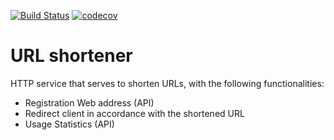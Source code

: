 [![Build Status](https://travis-ci.org/NatAndr/UrlShortener.svg?branch=develop)](https://travis-ci.org/NatAndr/UrlShortener)
[![codecov](https://codecov.io/gh/NatAndr/UrlShortener/branch/develop/graph/badge.svg)](https://codecov.io/gh/NatAndr/UrlShortener)

# URL shortener

HTTP service that serves to shorten URLs, with the following functionalities:

* Registration Web address (API)
* Redirect client in accordance with the shortened URL 
* Usage Statistics (API)



